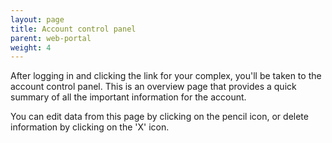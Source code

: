 ```yaml
---
layout: page
title: Account control panel
parent: web-portal
weight: 4
---
```


After logging in and clicking the link for your complex, you'll be taken to the account control panel. This is an overview page that provides a quick summary of all the important information for the account.

You can edit data from this page by clicking on the pencil icon, or delete information by clicking on the 'X' icon.